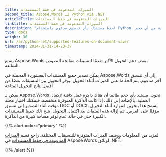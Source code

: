 ```yaml
---
title: الميزات المدعومة في حفظ المستندات
second_title: Aspose.Words لـ Python via .NET
articleTitle: الميزات المدعومة في حفظ المستندات
linktitle: الميزات المدعومة في حفظ المستندات
description: "احفظ مستندك بأي تنسيق مدعوم باستخدام Python. تحويل وتصدير وثيقة من أي حجم."
type: docs
weight: 30
url: /ar/python-net/supported-features-on-document-save/
timestamp: 2024-01-31-14-23-37
---
```


يتمتع Aspose.Words ببعض دعم التحويل الأكثر تقدمًا لتنسيقات معالجة النصوص الشائعة.

يمكن تصدير جميع المستندات المستوردة المحملة في Aspose.Words إلى أي تنسيق آخر مدعوم. يتم الحفاظ على الميزات أثناء التحويل. يوفر التحويل بين التنسيقات بعضًا من أفضل نتائج التحويل المتاحة

يمكن لـ Aspose.Words تحويل مستند بأي حجم طالما أن هناك ذاكرة عمل كافية لإكمال العملية. بالإضافة إلى ذلك، إذا كانت الذاكرة المتوفرة منخفضة، فيمكنك اختيار مجلد مؤقت أثناء التصدير إلى تنسيق DOC أو DOCX. يسمح هذا بتخزين الموارد أثناء التحويل مؤقتًا على القرص. تتم إزالة هذه الملفات بعد اكتمال التحويل. يتيح ذلك حفظ المستندات الكبيرة حتى في حالة عدم توفر مساحة كبيرة من الذاكرة.

{{% alert color="primary" %}}

لمزيد من المعلومات ووصف الميزات المتوفرة للتنسيقات المختلفة، راجع قسم [الميزات المدعومة في حفظ المستندات](/words/ar/net/supported-features-on-document-save/) في Aspose.Words لوثائق .NET.

{{% /alert %}}
